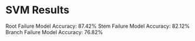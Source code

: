 # SVM Results

Root Failure Model Accuracy: 87.42%
Stem Failure Model Accuracy: 82.12%
Branch Failure Model Accuracy: 76.82%

